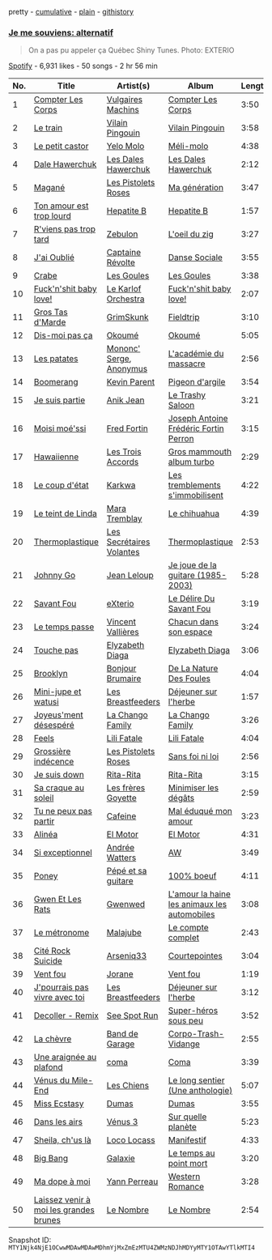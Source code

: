 pretty - [cumulative](/playlists/cumulative/37i9dQZF1DXcSKbfhHetFR.md) - [plain](/playlists/plain/37i9dQZF1DXcSKbfhHetFR) - [githistory](https://github.githistory.xyz/mackorone/spotify-playlist-archive/blob/main/playlists/plain/37i9dQZF1DXcSKbfhHetFR)

### [Je me souviens: alternatif](https://open.spotify.com/playlist/37i9dQZF1DXcSKbfhHetFR)

> On a pas pu appeler ça Québec Shiny Tunes\. Photo: EXTERIO

[Spotify](https://open.spotify.com/user/spotify) - 6,931 likes - 50 songs - 2 hr 56 min

| No. | Title | Artist(s) | Album | Length |
|---|---|---|---|---|
| 1 | [Compter Les Corps](https://open.spotify.com/track/2b0m5jX5YEKUiSCzk13SiQ) | [Vulgaires Machins](https://open.spotify.com/artist/7ys7ta4FOM1pKxJwpqvazG) | [Compter Les Corps](https://open.spotify.com/album/2aoIxtuvds8j1dnXlM9Y79) | 3:50 |
| 2 | [Le train](https://open.spotify.com/track/2p3O33eThnhhq1dMWlvR7M) | [Vilain Pingouin](https://open.spotify.com/artist/7lS2jO7gRXSOtMYlhfjtbi) | [Vilain Pingouin](https://open.spotify.com/album/3pINLfKyH98HfwvNgMQgL6) | 3:58 |
| 3 | [Le petit castor](https://open.spotify.com/track/7d2Z5noBhH5DWDVm0JtcIe) | [Yelo Molo](https://open.spotify.com/artist/6Myhhn1uQSl9qnbjSVfZPs) | [Méli\-molo](https://open.spotify.com/album/670rCJX9NEOutCLX8zoz1I) | 4:38 |
| 4 | [Dale Hawerchuk](https://open.spotify.com/track/3p4TDZWyc6Uj8GsPAIPO7D) | [Les Dales Hawerchuk](https://open.spotify.com/artist/5kYwyvlqsCuDlzmfsSNSSC) | [Les Dales Hawerchuk](https://open.spotify.com/album/2kZv4f9cNfQ8327JKqwBYA) | 2:12 |
| 5 | [Magané](https://open.spotify.com/track/0TyfeeEi54ai07e7fI6KXK) | [Les Pistolets Roses](https://open.spotify.com/artist/375krjLXVD5sy9AFZ7PqLj) | [Ma génération](https://open.spotify.com/album/7szcxj23WP3Y6B9KjqMVP4) | 3:47 |
| 6 | [Ton amour est trop lourd](https://open.spotify.com/track/4PxZdHDHTSS5R1BcIuXpj2) | [Hepatite B](https://open.spotify.com/artist/57dW2gHW4uMAAfHXSHsqxg) | [Hepatite B](https://open.spotify.com/album/3vcEGTInZLMpu9zuXASsrk) | 1:57 |
| 7 | [R'viens pas trop tard](https://open.spotify.com/track/1ioXx9ydGHta9gGBpBk0Pe) | [Zebulon](https://open.spotify.com/artist/21P7XY4ebrRnhvVa8UxGBQ) | [L'oeil du zig](https://open.spotify.com/album/1l1mu5K6NTehC49RGSr6UO) | 3:27 |
| 8 | [J'ai Oublié](https://open.spotify.com/track/4tX28kKt5YasANWQj9RgIR) | [Captaine Révolte](https://open.spotify.com/artist/7qsCifJn8gcqcLP5nUfWPC) | [Danse Sociale](https://open.spotify.com/album/32OmCkG3Q6bsHQNNgbKrX3) | 3:55 |
| 9 | [Crabe](https://open.spotify.com/track/5JwQ3e38RKMV1esgmFYYJ2) | [Les Goules](https://open.spotify.com/artist/2aBnogNdLxxLhpnRji3maA) | [Les Goules](https://open.spotify.com/album/79zqkuFtrJvlekhAzyUj6b) | 3:38 |
| 10 | [Fuck'n'shit baby love!](https://open.spotify.com/track/35StJYMU9mlooTcnkJKD9W) | [Le Karlof Orchestra](https://open.spotify.com/artist/5jVN6sAwSOygXSPevl10xV) | [Fuck'n'shit baby love!](https://open.spotify.com/album/2Yr16L6r9thevk4K5OWeNh) | 2:07 |
| 11 | [Gros Tas d'Marde](https://open.spotify.com/track/1mmaW1XlXxi7quDB7Ne0BF) | [GrimSkunk](https://open.spotify.com/artist/5RC6gtSdMierMrsHaCn9eL) | [Fieldtrip](https://open.spotify.com/album/2sO6yUUyhX0OnTLfc3yCu0) | 3:10 |
| 12 | [Dis\-moi pas ça](https://open.spotify.com/track/6VTJoRIkBhcAnakAJEEvQc) | [Okoumé](https://open.spotify.com/artist/2GmkaEeE31sBXm7HPeO43M) | [Okoumé](https://open.spotify.com/album/6G3Zhr7LGV4fyysgoC2Y5u) | 5:05 |
| 13 | [Les patates](https://open.spotify.com/track/3Z3BvbtR8n2LxuZARFc2rW) | [Mononc' Serge](https://open.spotify.com/artist/35BsDVEPHGqz4fPhlRJHB1), [Anonymus](https://open.spotify.com/artist/47KsZ7WY3lQUXxhOpXkIG8) | [L'académie du massacre](https://open.spotify.com/album/6OULjgJloRJUYlWctThGkF) | 2:56 |
| 14 | [Boomerang](https://open.spotify.com/track/6xw1lHAsGmik1lu0k15zk9) | [Kevin Parent](https://open.spotify.com/artist/5hOp5PaxAcdnaZtv4oqJCw) | [Pigeon d'argile](https://open.spotify.com/album/1GTX1BnzitW8M9h1Nrpofh) | 3:54 |
| 15 | [Je suis partie](https://open.spotify.com/track/0l90WIAkOhMlPSEvqX0YGV) | [Anik Jean](https://open.spotify.com/artist/6IHeGZkZLc9DQ4INpVyDpa) | [Le Trashy Saloon](https://open.spotify.com/album/0MO9BtyFSmkm4557C9GGd3) | 3:21 |
| 16 | [Moisi moé'ssi](https://open.spotify.com/track/7KCuZqBiTccR0Hwp6yxDni) | [Fred Fortin](https://open.spotify.com/artist/5ryQZJpg6hSgRjMO5Jh5I1) | [Joseph Antoine Frédéric Fortin Perron](https://open.spotify.com/album/1xbTtfA0OphaVhAktXJoC6) | 3:15 |
| 17 | [Hawaiienne](https://open.spotify.com/track/0BUD8MCnamel6skM7YCSJJ) | [Les Trois Accords](https://open.spotify.com/artist/2Xoi1HPP0Wa6nyNSYyHxgI) | [Gros mammouth album turbo](https://open.spotify.com/album/3gqXv0lUseQpAWqbjU3YQm) | 2:29 |
| 18 | [Le coup d'état](https://open.spotify.com/track/6vNUd4oWXksZURkuaZ0fti) | [Karkwa](https://open.spotify.com/artist/6l8KabfQ4VAdFHzm3ZOOYZ) | [Les tremblements s'immobilisent](https://open.spotify.com/album/6P6e4WkfYYx1cUa265Ibwj) | 4:22 |
| 19 | [Le teint de Linda](https://open.spotify.com/track/5P4yUQ4w6u9qcCJFDfHApl) | [Mara Tremblay](https://open.spotify.com/artist/1tt3YXVP4AltaStku4rpf3) | [Le chihuahua](https://open.spotify.com/album/3PVMvhoNafR5OjeRsz9DaY) | 4:39 |
| 20 | [Thermoplastique](https://open.spotify.com/track/3Y8b1xouQZqv56Wh66ssHr) | [Les Secrétaires Volantes](https://open.spotify.com/artist/0PsC8oRbzhv4qBwvxXsDjF) | [Thermoplastique](https://open.spotify.com/album/79Ltg7vbVX3SoqSgVYaFjs) | 2:53 |
| 21 | [Johnny Go](https://open.spotify.com/track/5o6rRZ8wzVlSonh1T49LWZ) | [Jean Leloup](https://open.spotify.com/artist/4wxSKb9ur3AbGRCv81xFAd) | [Je joue de la guitare \(1985\-2003\)](https://open.spotify.com/album/2X3bC7wVi95qxWhWJFBjR5) | 5:28 |
| 22 | [Savant Fou](https://open.spotify.com/track/57qp0M59ruMNZKalIYwXA8) | [eXterio](https://open.spotify.com/artist/3wF6f7YFIwgmtD3daujyeF) | [Le Délire Du Savant Fou](https://open.spotify.com/album/4KSLEaEbTmkcVYabhLD3hR) | 3:19 |
| 23 | [Le temps passe](https://open.spotify.com/track/3sAZFLZVmiZJV6PCc4cFsq) | [Vincent Vallières](https://open.spotify.com/artist/2iG6QPoQAVjR93cWyMKqen) | [Chacun dans son espace](https://open.spotify.com/album/3lFC3QLYm10tvmRhANLMP3) | 3:24 |
| 24 | [Touche pas](https://open.spotify.com/track/1T3vIR5SmlUt0pkm1huM2V) | [Elyzabeth Diaga](https://open.spotify.com/artist/0KIJUMvTUQiTNulWUpBIbj) | [Elyzabeth Diaga](https://open.spotify.com/album/3Ryel4PeIcsaOcaIhTrB1d) | 3:06 |
| 25 | [Brooklyn](https://open.spotify.com/track/6tRjHvO1aeme9LJa9aXVAm) | [Bonjour Brumaire](https://open.spotify.com/artist/4af2HIvHL4Rl6hID6GOdCv) | [De La Nature Des Foules](https://open.spotify.com/album/7K0wywkxdWik8p4xJVjiJn) | 4:04 |
| 26 | [Mini\-jupe et watusi](https://open.spotify.com/track/6eyRjrYUNw940SWrgA6SGb) | [Les Breastfeeders](https://open.spotify.com/artist/37x62KkbU6JaY7W8mHHw4i) | [Déjeuner sur l'herbe](https://open.spotify.com/album/7BiBdilBbtHb860TLdo6d4) | 1:57 |
| 27 | [Joyeus'ment désespéré](https://open.spotify.com/track/6Y7D4JU5zPAtrPgyNI6AMA) | [La Chango Family](https://open.spotify.com/artist/5jiNoz1XkdCC2INXqHKQN8) | [La Chango Family](https://open.spotify.com/album/666d4EG1BDpC8s1kIVhbVd) | 3:26 |
| 28 | [Feels](https://open.spotify.com/track/5UXvP6HfVvp72T6aMewEyE) | [Lili Fatale](https://open.spotify.com/artist/5PxrSckQSUPA6mmzABlOlW) | [Lili Fatale](https://open.spotify.com/album/73JUXLTfuvlSsSLYUhRmBv) | 4:04 |
| 29 | [Grossière indécence](https://open.spotify.com/track/55qUxWYhkjinbOJS9rvnN9) | [Les Pistolets Roses](https://open.spotify.com/artist/375krjLXVD5sy9AFZ7PqLj) | [Sans foi ni loi](https://open.spotify.com/album/3ZC0QWTlJ5DYbRrPVTiAwQ) | 2:56 |
| 30 | [Je suis down](https://open.spotify.com/track/19tPhrFje6k0GQkmaPDW4A) | [Rita\-Rita](https://open.spotify.com/artist/4DwJbmadQKIU9IXTGBLhse) | [Rita\-Rita](https://open.spotify.com/album/6uozpG5nRb05QocIwvK54h) | 3:15 |
| 31 | [Sa craque au soleil](https://open.spotify.com/track/1eYkQO5OnEWa2tufpnKX92) | [Les frères Goyette](https://open.spotify.com/artist/1jnXQuhb3GMkO1voaEgjTW) | [Minimiser les dégâts](https://open.spotify.com/album/6WVpajKNQ7RdgDaGl6tTGU) | 2:59 |
| 32 | [Tu ne peux pas partir](https://open.spotify.com/track/5lb1bhrrwwV1c4dQbGSIxm) | [Cafeine](https://open.spotify.com/artist/0Ejf1nVc9FUIfi4czaMwwy) | [Mal éduqué mon amour](https://open.spotify.com/album/1FyoH3mAEsI9F9U518fL2B) | 3:23 |
| 33 | [Alinéa](https://open.spotify.com/track/22lo0iW3QMBCTyVm1BnsWt) | [El Motor](https://open.spotify.com/artist/4NIlqFEWcoMo6rfATI1FRQ) | [El Motor](https://open.spotify.com/album/6IbcIVV1tB5vboWRJSe3ef) | 4:31 |
| 34 | [Si exceptionnel](https://open.spotify.com/track/4rDhLzmzPz4aAJ1hs4HOlW) | [Andrée Watters](https://open.spotify.com/artist/69C2IK3ervhiGEvbp6ss7H) | [AW](https://open.spotify.com/album/658WdTob3JXKse2edU1PiH) | 3:49 |
| 35 | [Poney](https://open.spotify.com/track/1IMSDNhQ6zhSWgx63PauPr) | [Pépé et sa guitare](https://open.spotify.com/artist/49fBZHMEYaw2OCJFo7saeV) | [100% boeuf](https://open.spotify.com/album/3F7xxnoaf7k7jKTwCSFqDf) | 4:11 |
| 36 | [Gwen Et Les Rats](https://open.spotify.com/track/40HtuAsUDbDG8FDjLUyaxj) | [Gwenwed](https://open.spotify.com/artist/0HFirn5VruMovsRmFX02hT) | [L'amour la haine les animaux les automobiles](https://open.spotify.com/album/2fXJObc0jM7Zd6AdhR92DA) | 3:08 |
| 37 | [Le métronome](https://open.spotify.com/track/1OHIM375HBlr88fQwi0CJK) | [Malajube](https://open.spotify.com/artist/5yLzPjejoWM3eiYNoejATm) | [Le compte complet](https://open.spotify.com/album/19QK4vgoI5NeY8ISWWcSCN) | 2:43 |
| 38 | [Cité Rock Suicide](https://open.spotify.com/track/7D9ayTlfonyW0I1MBxmcSQ) | [Arseniq33](https://open.spotify.com/artist/6MtltOBHPG1r8zMxj66GVU) | [Courtepointes](https://open.spotify.com/album/0T6pG4W280cfFmHe4A7Tff) | 3:04 |
| 39 | [Vent fou](https://open.spotify.com/track/6i3659FPWh4fL7dMCQYYeb) | [Jorane](https://open.spotify.com/artist/6i4QbQrxJaY2aDhTYOYvJ7) | [Vent fou](https://open.spotify.com/album/4meRurpCXE1T2EwMM9L02t) | 1:19 |
| 40 | [J'pourrais pas vivre avec toi](https://open.spotify.com/track/7avXxd2QUIQvMdD5NKD1e7) | [Les Breastfeeders](https://open.spotify.com/artist/37x62KkbU6JaY7W8mHHw4i) | [Déjeuner sur l'herbe](https://open.spotify.com/album/7BiBdilBbtHb860TLdo6d4) | 3:12 |
| 41 | [Decoller \- Remix](https://open.spotify.com/track/6799cdhvfJ3e2btTOIBc97) | [See Spot Run](https://open.spotify.com/artist/6ZBtfiNY3e5y00QjZEHBEI) | [Super\-héros sous peu](https://open.spotify.com/album/2snDIoG1WayOkhPJclnVyo) | 3:52 |
| 42 | [La chèvre](https://open.spotify.com/track/1FNNDPYgiLFjxdfIAKNiH1) | [Band de Garage](https://open.spotify.com/artist/30faJrJ4VEfodwMTLEHeqa) | [Corpo\-Trash\-Vidange](https://open.spotify.com/album/7tete9W7uNYvZuL2TNgw5C) | 2:55 |
| 43 | [Une araignée au plafond](https://open.spotify.com/track/0JNSKKRtaxBl8WKMdE148h) | [coma](https://open.spotify.com/artist/0HKMEtAro0rnwsLOr6wzEC) | [Coma](https://open.spotify.com/album/1UZHRqAz33EWEkCBcUh1QQ) | 3:39 |
| 44 | [Vénus du Mile\-End](https://open.spotify.com/track/4t2Lu1XHneDYLvFARnpyhz) | [Les Chiens](https://open.spotify.com/artist/3RhGeas8gUsn6bmPpZYYFe) | [Le long sentier \(Une anthologie\)](https://open.spotify.com/album/68ypZdUt5HvLjwRdFGolAH) | 5:07 |
| 45 | [Miss Ecstasy](https://open.spotify.com/track/5fwF0ZdA8YPn2iDF78vYuR) | [Dumas](https://open.spotify.com/artist/7HK83pzwHsZqiGchCqtMuD) | [Dumas](https://open.spotify.com/album/3Q4MKOYexRnIgGSjziQUhm) | 3:55 |
| 46 | [Dans les airs](https://open.spotify.com/track/1H42q82sVhPcGE7kneM7Iq) | [Vénus 3](https://open.spotify.com/artist/3tpM1Cxh88vORchHhDZmIU) | [Sur quelle planète](https://open.spotify.com/album/269dGCDHJ6nrZJTEfT1YDp) | 5:23 |
| 47 | [Sheila, ch'us là](https://open.spotify.com/track/4iIMoePwMCIAYHa7GNHG2u) | [Loco Locass](https://open.spotify.com/artist/27n0OqRGBxVZWoQMkf3QHD) | [Manifestif](https://open.spotify.com/album/0Fg1s3NXYVcDRu0BMqNRwq) | 4:33 |
| 48 | [Big Bang](https://open.spotify.com/track/7bfnzQ0SdG1mi3pItHO4n7) | [Galaxie](https://open.spotify.com/artist/4RGr0QWqqUMDcXBIWTJ1xa) | [Le temps au point mort](https://open.spotify.com/album/01eDW3QDT4HjJ7vWa6tIup) | 3:20 |
| 49 | [Ma dope à moi](https://open.spotify.com/track/3D7cavaQelyrkvP2kknMiU) | [Yann Perreau](https://open.spotify.com/artist/0Fk3xExGqwbRwLyWUjUl8V) | [Western Romance](https://open.spotify.com/album/7iionYCbeYIliJLEzZIVrH) | 3:28 |
| 50 | [Laissez venir à moi les grandes brunes](https://open.spotify.com/track/3idVQRL9T87FEE7ryZxNPB) | [Le Nombre](https://open.spotify.com/artist/6FkEbRC3V3rjxNLFN5uG1d) | [Le Nombre](https://open.spotify.com/album/4oyUIUYWRmoCLq59RneHuG) | 2:54 |

Snapshot ID: `MTY1Njk4NjE1OCwwMDAwMDAwMDhmYjMxZmEzMTU4ZWMzNDJhMDYyMTY1OTAwYTlkMTI4`
